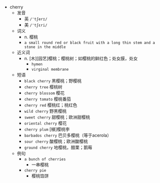 - cherry
  - 发音
    - 英 `/'tʃerɪ/`
    - 美 `/'tʃɛri/`
  - 词义
    - n. 樱桃
    - `a small round red or black fruit with a long thin stem and a stone in the middle`
  - 近义词
    - n. [木][园艺]樱桃；樱桃树；如樱桃的鲜红色；处女膜，处女
      - `hymen`
      - `virginal membrane`
  - 短语
    - `black cherry` 黑樱桃；野樱桃 
    - `cherry tree` 樱桃树 
    - `cherry blossom` 樱花 
    - `cherry tomato` 樱桃番茄 
    - `cherry red` 樱桃红；桃红色 
    - `wild cherry` 野黑樱桃 
    - `sweet cherry` 甜樱桃；欧洲甜樱桃 
    - `oriental cherry` 樱花 
    - `cherry plum` [植]樱桃李 
    - `barbados cherry` 巴贝多樱桃（等于acerola） 
    - `sour cherry` 酸樱桃；欧洲酸樱桃 
    - `ground cherry` 地樱桃，醋栗；鹅莓 
  - 例句
    - `a bunch of cherries`
      - 一串樱桃
    - `cherry pie`
      - 樱桃馅饼

